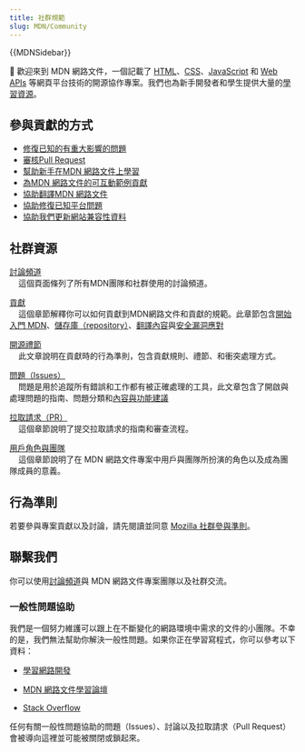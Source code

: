 ```yaml
---
title: 社群規範
slug: MDN/Community
---
```


{{MDNSidebar}}

👋 歡迎來到 MDN 網路文件，一個記載了 [HTML](/zh-TW/docs/Web/HTML)、[CSS](/zh-TW/docs/Web/CSS)、[JavaScript](/zh-TW/docs/Web/JavaScript) 和 [Web APIs](/zh-TW/docs/Web/API) 等網頁平台技術的開源協作專案。我們也為新手開發者和學生提供大量的[學習資源](/zh-TW/docs/Learn)。

## 參與貢獻的方式

- [修復已知的有重大影響的問題](https://github.com/orgs/mdn/projects/25/views/1)
- [審核Pull Request](/zh-TW/docs/MDN/Community/Pull_requests)
- [幫助新手在MDN 網路文件上學習](/zh-TW/docs/MDN/Community/Learn_forum)
- [為MDN 網路文件的可互動範例貢獻](https://github.com/mdn/interactive-examples/blob/main/CONTRIBUTING.md)
- [協助翻譯MDN 網路文件](/zh-TW/docs/MDN/Community/Contributing/Translated_content)
- [協助修復已知平台問題](https://github.com/mdn/yari/issues)
- [協助我們更新網站兼容性資料](https://github.com/mdn/browser-compat-data)

## 社群資源

[討論頻道](/en-US/docs/MDN/Community/Communication_channels)\
&nbsp; &nbsp; 這個頁面條列了所有MDN團隊和社群使用的討論頻道。

[貢獻](/zh-TW/docs/MDN/Community/Contributing)\
&nbsp; &nbsp; 這個章節解釋你可以如何貢獻到MDN網路文件和貢獻的規範。此章節包含[開始入門 MDN](/zh-TW/docs/MDN/Community/Contributing/Getting_started)、[儲存庫（repository）](/en-US/docs/MDN/Community/Contributing/Our_repositories)、[翻譯內容](/zh-TW/docs/MDN/Community/Contributing/Translated_content)與[安全漏洞應對](/en-US/docs/MDN/Community/Contributing/Security_vulnerability_response)

[開源禮節](/en-US/docs/MDN/Community/Open_source_etiquette)\
&nbsp; &nbsp; 此文章說明在貢獻時的行為準則，包含貢獻規則、禮節、和衝突處理方式。

[問題（Issues）](/en-US/docs/MDN/Community/Issues)\
&nbsp; &nbsp; 問題是用於追蹤所有錯誤和工作都有被正確處理的工具，此文章包含了開啟與處理問題的指南、問題分類和[內容與功能建議](/en-US/docs/MDN/Community/Issues/Content_suggestions_feature_proposals)

[拉取請求（PR）](/en-US/docs/MDN/Community/Pull_requests)\
&nbsp; &nbsp; 這個章節說明了提交拉取請求的指南和審查流程。

[用戶角色與團隊](/en-US/docs/MDN/Community/Roles_teams)\
&nbsp; &nbsp; 這個章節說明了在 MDN 網路文件專案中用戶與團隊所扮演的角色以及成為團隊成員的意義。

## 行為準則

若要參與專案貢獻以及討論，請先閱讀並同意 [Mozilla 社群參與準則](https://github.com/mdn/mdn-community/blob/main/CODE_OF_CONDUCT.md)。

## 聯繫我們

你可以使用[討論頻道](/en-US/docs/MDN/Community/Communication_channels)與 MDN 網路文件專案團隊以及社群交流。

### 一般性問題協助

我們是一個努力維護可以跟上在不斷變化的網路環境中需求的文件的小團隊。不幸的是，我們無法幫助你解決一般性問題。如果你正在學習寫程式，你可以參考以下資料：

- [學習網路開發](/zh-TW/docs/Learn)

- [MDN 網路文件學習論壇](https://discourse.mozilla.org/c/mdn/learn/250)

- [Stack Overflow](https://stackoverflow.com/questions/)

任何有關一般性問題協助的問題（Issues）、討論以及拉取請求（Pull Request）會被導向這裡並可能被關閉或鎖起來。